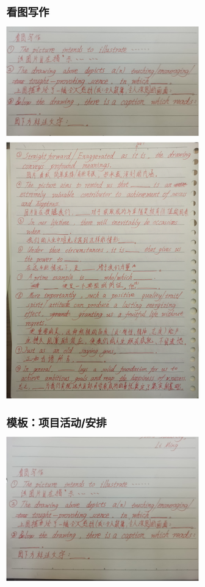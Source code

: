 # 看图写作

![image-20231016165138187](assets/image-20231016165138187.png)

![IMG_20231016_172433](assets/IMG_20231016_172433.jpg)



# 模板：项目活动/安排

![IMG_20231016_164604](assets/IMG_20231016_164604.jpg)

